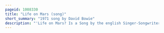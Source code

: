```yaml
---
pageid: 1008330
title: "Life on Mars (song)"
short_summary: "1971 song by David Bowie"
description: "'Life on Mars? Is a Song by the english Singer-Songwriter David Bowie first released on his 1971 Album Hunky Dory. Bowie wrote the Song as a Parody of frank Sinatra's my Way. 'Life on Mars? A Recording at trident Studios in London on 6 august 1971 it was co-produced by Bowie and ken Scott. Bowie's Backing Band consisted of Guitarist and String Arranger mick Ronson Bassist Trevor Bolder Drummer Mick Woodmansey and strawbs Member Rick Wakeman on Piano. 'Life on Mars? Primarily a Glam Rock Ballad with Elements of Cabaret and Art Rock it has a complex Structure that includes Chord Changes throughout. The Lyrics are about a Girl who goes to a Cinema to escape the Reality and include surreal Images that reflect Optimism and the Effects of Hollywood."
---
```

